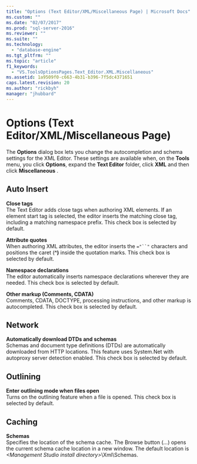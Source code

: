 ```yaml
---
title: "Options (Text Editor/XML/Miscellaneous Page) | Microsoft Docs"
ms.custom: ""
ms.date: "02/07/2017"
ms.prod: "sql-server-2016"
ms.reviewer: ""
ms.suite: ""
ms.technology: 
  - "database-engine"
ms.tgt_pltfrm: ""
ms.topic: "article"
f1_keywords: 
  - "VS.ToolsOptionsPages.Text_Editor.XML.Miscellaneous"
ms.assetid: 1a9509f0-c663-4b31-b396-7f5dc4371651
caps.latest.revision: 20
ms.author: "rickbyh"
manager: "jhubbard"
---
```

# Options (Text Editor/XML/Miscellaneous Page)
  The **Options** dialog box lets you change the autocompletion and schema settings for the XML Editor. These settings are available when, on the **Tools** menu, you click **Options**, expand the **Text Editor** folder, click **XML** and then click **Miscellaneous** .  
  
## Auto Insert  
 **Close tags**  
 The Text Editor adds close tags when authoring XML elements. If an element start tag is selected, the editor inserts the matching close tag, including a matching namespace prefix. This check box is selected by default.  
  
 **Attribute quotes**  
 When authoring XML attributes, the editor inserts the `="``"` characters and positions the caret (**^)** inside the quotation marks. This check box is selected by default.  
  
 **Namespace declarations**  
 The editor automatically inserts namespace declarations wherever they are needed. This check box is selected by default.  
  
 **Other markup (Comments, CDATA)**  
 Comments, CDATA, DOCTYPE, processing instructions, and other markup is autocompleted. This check box is selected by default.  
  
## Network  
 **Automatically download DTDs and schemas**  
 Schemas and document type definitions (DTDs) are automatically downloaded from HTTP locations. This feature uses System.Net with autoproxy server detection enabled. This check box is selected by default.  
  
## Outlining  
 **Enter outlining mode when files open**  
 Turns on the outlining feature when a file is opened. This check box is selected by default.  
  
## Caching  
 **Schemas**  
 Specifies the location of the schema cache. The Browse button (...) opens the current schema cache location in a new window. The default location is *\<Management Studio install directory>*\Xml\Schemas.  
  
  